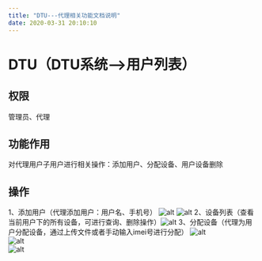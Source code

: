 ```yaml
---
title: "DTU---代理相关功能文档说明"
date: 2020-03-31 20:10:10
---
```


# DTU（DTU系统-->用户列表）
## 权限
管理员、代理
## 功能作用
对代理用户子用户进行相关操作：添加用户、分配设备、用户设备删除
## 操作
1、添加用户（代理添加用户：用户名、手机号）
![alt](http://openluat-luatcommunity.oss-cn-hangzhou.aliyuncs.com/images/20200401115934587_QQ图片20200401115449.png)
![alt](http://openluat-luatcommunity.oss-cn-hangzhou.aliyuncs.com/images/20200401115941167_QQ图片20200401115455.png)
2、设备列表（查看当前用户下的所有设备，可进行查询、删除操作）![alt](http://openluat-luatcommunity.oss-cn-hangzhou.aliyuncs.com/images/20200415183559672_dtu_del.png)
3、分配设备（代理为用户分配设备，通过上传文件或者手动输入imei号进行分配）
![alt](http://openluat-luatcommunity.oss-cn-hangzhou.aliyuncs.com/images/20200415185319502_as_ser_one.png)<br />
![alt](http://openluat-luatcommunity.oss-cn-hangzhou.aliyuncs.com/images/20200415185324877_as_ser_two.png)<br />
![alt](http://openluat-luatcommunity.oss-cn-hangzhou.aliyuncs.com/images/20200415184514851_error_info.png)